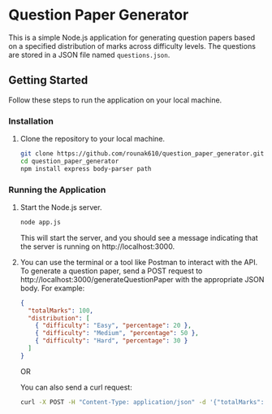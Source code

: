 # Question Paper Generator

This is a simple Node.js application for generating question papers based on a specified distribution of marks across difficulty levels.
The questions are stored in a JSON file named `questions.json`.

## Getting Started

Follow these steps to run the application on your local machine.

### Installation

1. Clone the repository to your local machine.

   ```bash
   git clone https://github.com/rounak610/question_paper_generator.git
   cd question_paper_generator
   npm install express body-parser path
   ```

### Running the Application

1. Start the Node.js server.

   ```bash
   node app.js
   ```

   This will start the server, and you should see a message indicating that the server is running on http://localhost:3000.

2. You can use the terminal or a tool like Postman to interact with the API. To generate a question paper, send a POST request to http://localhost:3000/generateQuestionPaper with the appropriate JSON body. For example:

   ```json
   {
     "totalMarks": 100,
     "distribution": [
       { "difficulty": "Easy", "percentage": 20 },
       { "difficulty": "Medium", "percentage": 50 },
       { "difficulty": "Hard", "percentage": 30 }
     ]
   }
   ```

   OR
   
   You can also send a curl request:
   
   ```bash
   curl -X POST -H "Content-Type: application/json" -d '{"totalMarks":100,"distribution":[{"difficulty":"Easy","percentage":20},{"difficulty":"Medium","percentage":50},{"difficulty":"Hard","percentage":30}]}' http://localhost:3000/generateQuestionPaper
   ```
